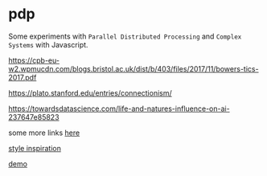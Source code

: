 # pdp
Some experiments with `Parallel Distributed Processing` and `Complex Systems` with Javascript.


https://cpb-eu-w2.wpmucdn.com/blogs.bristol.ac.uk/dist/b/403/files/2017/11/bowers-tics-2017.pdf

https://plato.stanford.edu/entries/connectionism/

https://towardsdatascience.com/life-and-natures-influence-on-ai-237647e85823


some more links [here](links.md)


[style inspiration](https://lawsofux.com/)

[demo](https://zsimo.github.io/pdp/public)

